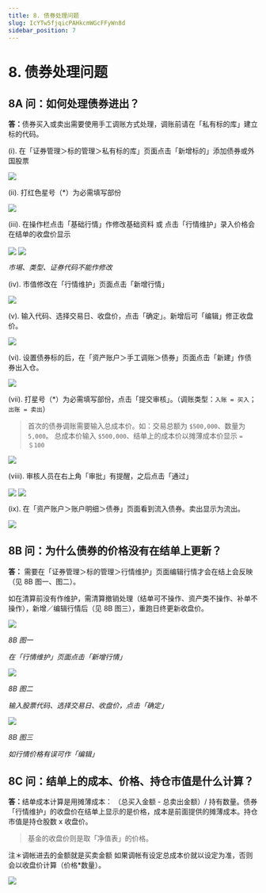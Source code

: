 ```yaml
---
title: 8. 债券处理问题
slug: IcYTw5fjqicPAHkcmWGcFFyWn8d
sidebar_position: 7
---
```



# 8. 债券处理问题

## 8A 问：如何处理债券进出？

<b>答：</b>债券买入或卖出需要使用手工调账方式处理，调账前请在「私有标的库」建立标的代码。

(i). 在「证券管理＞标的管理＞私有标的库」页面点击「新增标的」添加债券或外国股票

<img src="/assets/OHX7bsYcFofoKlxB7hqcaVUWnKb.png" src-width="2594" src-height="1289" align="center"/>

(ii). 打红色星号（*）为必需填写部份

<img src="/assets/LNMobvZ7JoMxfyxdqG7cagwPnke.png" src-width="2114" src-height="1352" align="center"/>

(iii). 在操作栏点击「基础行情」作修改基础资料 或 点击「行情维护」录入价格会在结单的收盘价显示

<img src="/assets/GKCvbDO6co2lP1xCrhPc3cGSnsc.png" src-width="2014" src-height="520" align="center"/>

<img src="/assets/U8tkbrOhSoYWVrxIhH0cFgm0nVb.png" src-width="2535" src-height="1552" align="center"/>

<em>市埸、类型、证券代码不能作修改</em>

(iv). 市值修改在「行情维护」页面点击「新增行情」

<img src="/assets/TFnmbqiFHoe1hGxUZU9cFqD5npd.png" src-width="2241" src-height="1231" align="center"/>

(v). 输入代码、选择交易日、收盘价，点击「确定」。新增后可「编辑」修正收盘价。

<img src="/assets/Zj0zb20zVohFEOxyAeUcnggzn4c.png" src-width="2242" src-height="1302" align="center"/>

(vi). 设置债券标的后，在「资产账户＞手工调账＞债券」页面点击「新建」作债券出入仓。

<img src="/assets/OBSpbrGJQoR3FwxiiZ9cAS0IniZ.png" src-width="2580" src-height="1206" align="center"/>

(vii). 打星号（*）为必需填写部份，点击「提交审核」。（调账类型：`入账 = 买入`；`出账 = 卖出`）

> 首次的债券调账需要输入总成本价。如：交易总额为 `$500,000`、数量为 `5,000`。
总成本价输入 `$500,000`、结单上的成本价以摊薄成本价显示 `= ＄100`

<img src="/assets/NQ8FbZlD2oFQ6fxh8TAcVDXTn5e.png" src-width="2104" src-height="1352" align="center"/>

(viii). 审核人员在右上角「审批」有提醒，之后点击「通过」

<img src="/assets/PlHgbvZ5VoXpPnxuuGsc2OL7nCd.png" src-width="2589" src-height="881" align="center"/>

<img src="/assets/HDwobHTDGoc8Q4x2FMyclNRZnbb.png" src-width="2542" src-height="1479" align="center"/>

(ix). 在「资产账户＞账户明细＞债券」页面看到流入债券。卖出显示为流出。

<img src="/assets/MBd7bly46oTqDmxozu1cjzggnC0.png" src-width="2852" src-height="716" align="center"/>

## 8B 问：为什么债券的价格没有在结单上更新？

<b>答：</b> 需要在「证券管理＞标的管理＞行情维护」页面编辑行情才会在结上会反映（见 8B 图一、图二）。

如在清算前没有作维护，需清算撤销处理（结单可不操作、资产类不操作、补单不操作），新增／编辑行情后（见 8B 图三），重跑日终更新收盘价。

<img src="/assets/KEtxbVL6EomA59xPTlicmysQntc.png" src-width="2506" src-height="776" align="center"/>

<em>8B 图一</em>

<em>在「行情维护」页面点击「新增行情」</em>

<img src="/assets/GJkvbBmnzoPNTZxvjPNc9aO4nNK.png" src-width="2242" src-height="1302" align="center"/>

<em>8B 图二</em>

<em>输入股票代码、选择交易日、收盘价，点击「确定」</em>

<img src="/assets/NOWxboPFJoPfhPxseJlc5Y87n5d.png" src-width="2249" src-height="600" align="center"/>

<em>8B 图三</em>

<em>如行情价格有误可作「编辑」</em>

## 8C 问：结单上的成本、价格、持仓市值是什么计算？

<b>答：</b>结单成本计算是用摊薄成本： （总买入金额 - 总卖出金额）/ 持有数量。债券「行情维护」的收盘价在结单上显示的是价格，成本是前面提供的摊薄成本。持仓市值是持仓股数 x 收盘价。

> 基金的收盘价则是取「净值表」的价格。

注＊调帐进去的金额就是买卖金额 如果调帐有设定总成本价就以设定为准，否则会以收盘价计算（价格*数量）。

<img src="/assets/PO8pbGCcCoxyTsxIXKlcAdQxnrh.png" src-width="1368" src-height="260" align="center"/>

## 
